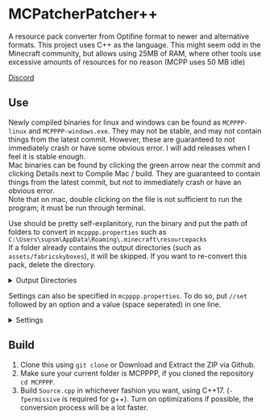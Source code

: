 # MCPatcherPatcher++
A resource pack converter from Optifine format to newer and alternative formats. This project uses C++ as the language. This might seem odd in the Minecraft community, but allows using 25MB of RAM, where other tools use excessive amounts of resources for no reason (MCPP uses 50 MB idle)  
  
[Discord](https://discord.gg/waXJDswsaR)  
## Use
Newly compiled binaries for linux and windows can be found as `MCPPPP-linux` and `MCPPPP-windows.exe`. They may not be stable, and may not contain things from the latest commit. However, these are guaranteed to not immediately crash or have some obvious error. I will add releases when I feel it is stable enough.  
Mac binaries can be found by clicking the green arrow near the commit and clicking Details next to Compile Mac / build. They are guaranteed to contain things from the latest commit, but not to immediately crash or have an obvious error.  
Note that on mac, double clicking on the file is not sufficient to run the program; it must be run through terminal.  
  
Use should be pretty self-explanitory, run the binary and put the path of folders to convert in `mcpppp.properties` such as `C:\Users\supsm\AppData\Roaming\.minecraft\resourcepacks`  
If a folder already contains the output directories (such as `assets/fabricskyboxes`), it will be skipped. If you want to re-convert this pack, delete the directory.  
<details>
  <summary>Output Directories</summary>

  Fabricskyboxes: `assets/fabricskyboxes/sky`  
  Variated Mob Textures: `assets/minecraft/varied/textures/entity`  
</details>

  
  
Settings can also be specified in `mcpppp.properties`. To do so, put `//set` followed by an option and a value (space seperated) in one line.  
<details>
  <summary>Settings</summary>

  | Name           | Values/Type      | Description                                                       | Default |
  |:--------------:|:----------------:|:-----------------------------------------------------------------:|:-------:|
  | `pauseOnExit` | `true`, `false` | Wait for enter/key to be pressed once execution has been finished | `true` |
  | `log`          | String           | A log file where logs will be stored                              |         |
  | `timestamp`   | `true`, `false` | Timestamp console (Logs will always be timestamped)               | `false`|
</details>


## Build
1. Clone this using `git clone` or Download and Extract the ZIP via Github.  
2. Make sure your current folder is MCPPPP, if you cloned the repository `cd MCPPPP`.  
3. Build `Source.cpp` in whichever fashion you want, using C++17. (`-fpermissive` is required for g++). Turn on optimizations if possible, the conversion process will be a lot faster.  
